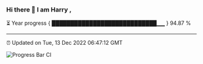 ### Hi there 👋 I am Harry , 

⏳ Year progress { ████████████████████████████▁▁ } 94.87 %

---

⏰ Updated on Tue, 13 Dec 2022 06:47:12 GMT

![Progress Bar CI](https://github.com/duykhang68/duykhang68/workflows/Progress%20Bar%20CI/badge.svg)
